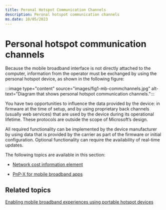 ```yaml
---
title: Peronal Hotspot Communication Channels
description: Peronal hotspot communication channels
ms.date: 10/05/2023
---
```


# Personal hotspot communication channels

Because the mobile broadband interface is not directly attached to the computer, information from the operator must be exchanged by using the personal hotspot device, as shown in the following figure:

:::image type="content" source="images/fig1-mb-commchannels.jpg" alt-text="Diagram that shows personal hotspot communication channels.":::

You have two opportunities to influence the data provided by the device: in firmware at the time of setup, and by using proprietary back channels (usually web services) that are used by the device during its operational lifetime. These protocols are outside the scope of Microsoft’s design.

All required functionality can be implemented by the device manufacturer by using data that is provided by the carrier as part of the firmware or initial configuration. Optional functionality can require the availability of real-time updates.

The following topics are available in this section:

- [Network cost information element](network-cost-information-element.md)

- [PnP-X for mobile broadband apps](pnp-x-for-mobile-broadband-apps.md)

## Related topics

[Enabling mobile broadband experiences using portable hotspot devices](enabling-mobile-broadband-experiences-using-portable-hotspot-devices.md)
